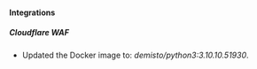 #### Integrations
##### Cloudflare WAF
- Updated the Docker image to: *demisto/python3:3.10.10.51930*.

